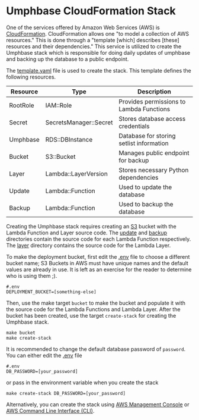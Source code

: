 # Umphbase CloudFormation Stack

One of the services offered by Amazon Web Services (AWS) is
[CloudFormation](https://aws.amazon.com/cloudformation/). CloudFormation
allows one "to model a collection of AWS resources." This is done through a
"template [which] describes [these] resources and their dependencies." This
service is utilized to create the Umphbase stack which is responsible for
doing daily updates of umphbase and backing up the database to a public
endpoint.

The [template.yaml](template.yaml) file is used to create the stack. This
template defines the following resources.

| Resource  | Type                   | Description                              |
| --------- | ---------------------- | ---------------------------------------- |
| RootRole  | IAM::Role              | Provides permissions to Lambda Functions |
| Secret    | SecretsManager::Secret | Stores database access credentials       |
| Umphbase  | RDS::DBInstance        | Database for storing setlist information |
| Bucket    | S3::Bucket             | Manages public endpoint for backup       |
| Layer     | Lambda::LayerVersion   | Stores necessary Python dependencies     |
| Update    | Lambda::Function       | Used to update the database              |
| Backup    | Lambda::Function       | Used to backup the database              |

Creating the Umphbase stack requires creating an [S3](https://aws.amazon.com/s3/)
bucket with the Lambda Function and Layer source code. The [update](update)
and [backup](backup) directories contain the source code for each Lambda
Function respectively. The [layer](layer) directory contains the source code
for the Lambda Layer.

To make the deployment bucket, first edit the [.env](.env)
file to choose a different bucket name; S3 Buckets in AWS must have unique names
and the default values are already in use. It is left as an exercise for the
reader to determine who is using them ;).

```
#.env
DEPLOYMENT_BUCKET=[something-else]
```

Then, use the make target `bucket` to make the bucket and populate it with the
source code for the Lambda Functions and Lambda Layer. After the bucket has been
created, use the target `create-stack` for creating the Umphbase stack.

```
make bucket
make create-stack
```

It is recommended to change the default database password of `password`. You
can either edit the [.env](.env) file

```
#.env
DB_PASSWORD=[your_password]
```

or pass in the environment variable when you create the stack

```
make create-stack DB_PASSWORD=[your_password]
```

Alternatively, you can create the stack using
[AWS Management Console](https://aws.amazon.com/console/) or
[AWS Command Line Interface (CLI)](https://aws.amazon.com/cli/).
